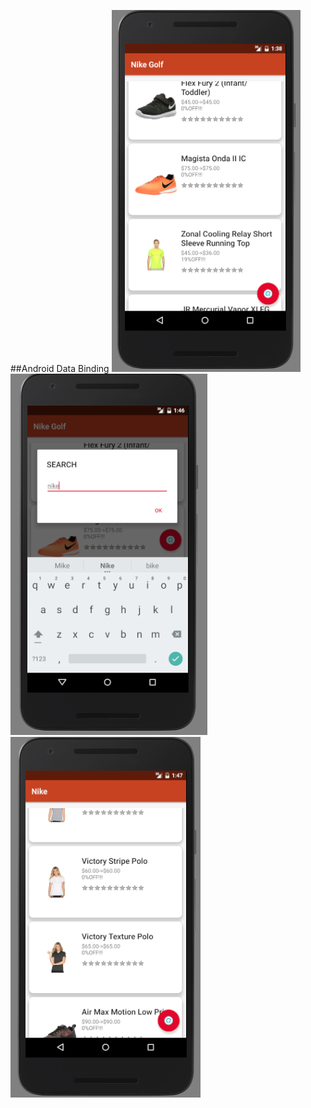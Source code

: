 ##Android Data Binding 
![](https://github.com/yangjiekai/ILoveZappos/blob/master/1.png)
![](https://github.com/yangjiekai/ILoveZappos/blob/master/2.png)
![](https://github.com/yangjiekai/ILoveZappos/blob/master/3.PNG)
